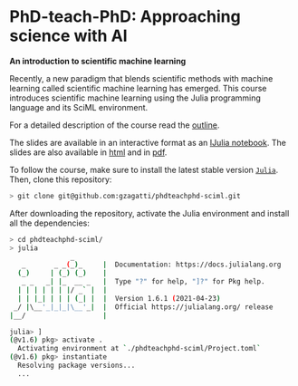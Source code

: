 # PhD-teach-PhD: Approaching science with AI

**An introduction to scientific machine learning**

Recently, a new paradigm that blends scientific methods with machine learning called scientific machine learning has emerged. This course introduces scientific machine learning using the Julia programming language and its SciML environment.

For a detailed description of the course read the [outline](./docs/outline.pdf).

The slides are available in an interactive format as an [IJulia notebook](./docs/presentation.ipynb). The slides are also available in [html](./docs/presentation.slides.html) and in [pdf](./docs/presentation.pdf).

To follow the course, make sure to install the latest stable version [`Julia`](https://julialang.org/downloads/). Then, clone this repository:

```sh
> git clone git@github.com:gzagatti/phdteachphd-sciml.git
```

After downloading the repository, activate the Julia environment and install all the dependencies:

```sh
> cd phdteachphd-sciml/
> julia
               _
   _       _ _(_)_     |  Documentation: https://docs.julialang.org
  (_)     | (_) (_)    |
   _ _   _| |_  __ _   |  Type "?" for help, "]?" for Pkg help.
  | | | | | | |/ _` |  |
  | | |_| | | | (_| |  |  Version 1.6.1 (2021-04-23)
 _/ |\__'_|_|_|\__'_|  |  Official https://julialang.org/ release
|__/                   |

julia> ]
(@v1.6) pkg> activate .
  Activating environment at `./phdteachphd-sciml/Project.toml`
(@v1.6) pkg> instantiate
  Resolving package versions...
  ...
```



